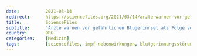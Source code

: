 ```yaml
---
date:          2021-03-14
redirect:      https://sciencefiles.org/2021/03/14/arzte-warnen-vor-gefahrlichen-blugerinnsel-als-folge-von-impfungen-mit-covid-19-impfstoffen/
title:         ScienceFiles
subtitle:      'Ärzte warnen vor gefährlichen Blugerinnsel als Folge von Impfungen mit COVID-19-Impfstoffen'
country:       ORG
categories:    [Medizin]
tags:          [sciencefiles, impf-nebenwirkungen, blutgerinnungsstörungen]
---
```

